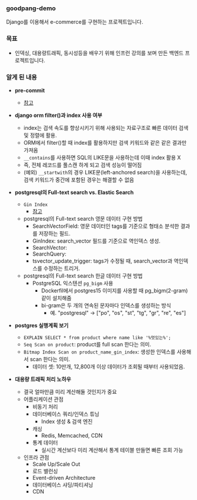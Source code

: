 ### goodpang-demo
Django를 이용해서 e-commerce를 구현하는 프로젝트입니다.


### 목표
- 인덱싱, 대용량트래픽, 동시성등을 배우기 위해 인프런 강의를 보며 만든 백엔드 프로젝트입니다.


### 알게 된 내용
- **pre-commit**
    - [참고](https://www.daleseo.com/pre-commit/)

- **django orm filter()과 index 사용 여부**
    - index는 검색 속도를 향상시키기 위해 사용되는 자료구조로 빠른 데이터 검색 및 정렬에 활용.
    - ORM에서 filter()할 때 index를 활용하지만 검색 키워드와 같은 같은 결과만 가져옴
    - `__contains`를 사용하면 SQL의 LIKE문을 사용하는데 이때 index 활용 X
    - 즉, 전체 레코드를 풀스캔 하게 되고 검색 성능이 떨어짐
    - (예외) `__startwith`의 경우 LIKE문(left-anchored search)을 사용하는데, 검색 키워드가 중간에 포함된 경우는 해결할 수 없음 

- **postgresql의 Full-text search vs. Elastic Search**
    - `Gin Index`
        - [참고](https://medium.com/vuno-sw-dev/postgresql-gin-%EC%9D%B8%EB%8D%B1%EC%8A%A4%EB%A5%BC-%ED%86%B5%ED%95%9C-like-%EA%B2%80%EC%83%89-%EC%84%B1%EB%8A%A5-%EA%B0%9C%EC%84%A0-3c6b05c7e75f)
    - postgresql의 Full-text search 영문 데이터 구현 방법
        - SearchVectorField: 영문 데이터인 tags를 기준으로 형태소 분석한 결과를 저장하는 필드.
        - GinIndex: search_vector 필드를 기준으로 역인덱스 생성.
        - SearchVector:
        - SearchQuery: 
        - tsvector_update_trigger: tags가 수정될 때, search_vector과 역인덱스를 수정하는 트리거.
    - postgresql의 Full-text search 한글 데이터 구현 방법
        - PostgreSQL 익스텐션 `pg_bigm` 사용
            - Dockerfil에서 postgres15 이미지를 사용할 때 pg_bigm(2-gram) 같이 설치해줌
            - bi-gram은 두 개의 연속된 문자마다 인덱스를 생성하는 방식
                - 예. "postgresql" -> ["po", "os", "st", "tg", "gr", "re", "es"]

- **postgres 실행계획 보기**
    - `EXPLAIN SELECT * from product where name like '%멋있는%';`
    - `Seq Scan on product`: product를 full scan 한다는 의미.
    - `Bitmap Index Scan on product_name_gin_index`: 생성한 인덱스를 사용해서 scan 한다는 의미.
        - 데이터 셋: 10만개, 12,800개 이상 데이터가 조회될 때부터 사용되었음.

- **대용량 트래픽 처리 노하우**
    - 결국 얼마만큼 미리 계산해둘 것인지가 중요
    - 어플리케이션 관점
        - 비동기 처리
        - 데이터베이스 쿼리/인덱스 튜닝
            - Index 생성 & 검색 엔진
        - 캐싱
            - Redis, Memcached, CDN
        - 통계 데이터
            - 실시간 계산보다 미리 계산해서 통계 테이블 만들면 빠른 조회 가능
    - 인프라 관점
        - Scale Up/Scale Out
        - 로드 밸런싱
        - Event-driven Architecture
        - 데이터베이스 샤딩/파티셔닝
        - CDN

